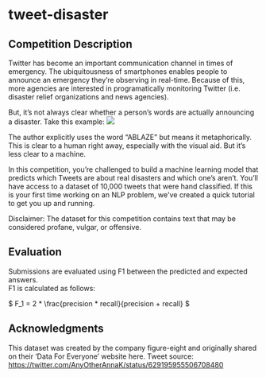 # tweet-disaster
## Competition Description
Twitter has become an important communication channel in times of emergency.
The ubiquitousness of smartphones enables people to announce an emergency they’re observing in real-time. Because of this, more agencies are interested in programatically monitoring Twitter (i.e. disaster relief organizations and news agencies).

But, it’s not always clear whether a person’s words are actually announcing a disaster. Take this example:
![](https://i.imgur.com/8OLcdhO.png)

The author explicitly uses the word “ABLAZE” but means it metaphorically. This is clear to a human right away, especially with the visual aid. But it’s less clear to a machine.

In this competition, you’re challenged to build a machine learning model that predicts which Tweets are about real disasters and which one’s aren’t. You’ll have access to a dataset of 10,000 tweets that were hand classified. If this is your first time working on an NLP problem, we've created a quick tutorial to get you up and running.

Disclaimer: The dataset for this competition contains text that may be considered profane, vulgar, or offensive.


## Evaluation
Submissions are evaluated using F1 between the predicted and expected answers.<br>
F1 is calculated as follows:

$ F_1 = 2 * \frac{precision * recall}{precision + recall} $


## Acknowledgments
This dataset was created by the company figure-eight and originally shared on their ‘Data For Everyone’ website here.
Tweet source: https://twitter.com/AnyOtherAnnaK/status/629195955506708480
